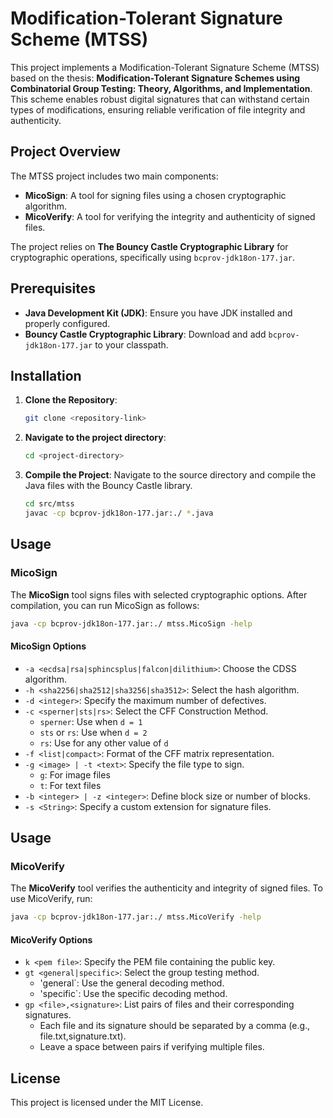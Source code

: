 # Modification-Tolerant Signature Scheme (MTSS)

This project implements a Modification-Tolerant Signature Scheme (MTSS) based on the thesis: **Modification-Tolerant Signature Schemes using Combinatorial Group Testing: Theory, Algorithms, and Implementation**. This scheme enables robust digital signatures that can withstand certain types of modifications, ensuring reliable verification of file integrity and authenticity.

## Project Overview

The MTSS project includes two main components:

- **MicoSign**: A tool for signing files using a chosen cryptographic algorithm.
- **MicoVerify**: A tool for verifying the integrity and authenticity of signed files.

The project relies on **The Bouncy Castle Cryptographic Library** for cryptographic operations, specifically using `bcprov-jdk18on-177.jar`.

## Prerequisites

- **Java Development Kit (JDK)**: Ensure you have JDK installed and properly configured.
- **Bouncy Castle Cryptographic Library**: Download and add `bcprov-jdk18on-177.jar` to your classpath.

## Installation

1. **Clone the Repository**:
    ```bash
    git clone <repository-link>
    ```

2. **Navigate to the project directory**:
    ```bash
    cd <project-directory>
    ```

3. **Compile the Project**: Navigate to the source directory and compile the Java files with the Bouncy Castle library.
    ```bash
    cd src/mtss
    javac -cp bcprov-jdk18on-177.jar:./ *.java
    ```

## Usage

### MicoSign

The **MicoSign** tool signs files with selected cryptographic options. After compilation, you can run MicoSign as follows:

```bash
java -cp bcprov-jdk18on-177.jar:./ mtss.MicoSign -help
 ```

#### MicoSign Options

- `-a <ecdsa|rsa|sphincsplus|falcon|dilithium>`: Choose the CDSS algorithm.
- `-h <sha2256|sha2512|sha3256|sha3512>`: Select the hash algorithm.
- `-d <integer>`: Specify the maximum number of defectives.
- `-c <sperner|sts|rs>`: Select the CFF Construction Method.
  - `sperner`: Use when `d = 1`
  - `sts` or `rs`: Use when `d = 2`
  - `rs`: Use for any other value of `d`
- `-f <list|compact>`: Format of the CFF matrix representation.
- `-g <image> | -t <text>`: Specify the file type to sign.
  - `g`: For image files
  - `t`: For text files
- `-b <integer> | -z <integer>`: Define block size or number of blocks.
- `-s <String>`: Specify a custom extension for signature files.



## Usage

### MicoVerify

The **MicoVerify** tool verifies the authenticity and integrity of signed files. To use MicoVerify, run:

```bash
java -cp bcprov-jdk18on-177.jar:./ mtss.MicoVerify -help
 ```

#### MicoVerify Options
- `k <pem file>`: Specify the PEM file containing the public key.
- `gt <general|specific>`: Select the group testing method.
  - 'general`: Use the general decoding method.
  - 'specific`: Use the specific decoding method.
- `gp <file>,<signature>`: List pairs of files and their corresponding signatures.
  - Each file and its signature should be separated by a comma (e.g., file.txt,signature.txt).
  - Leave a space between pairs if verifying multiple files.

## License

This project is licensed under the MIT License.


